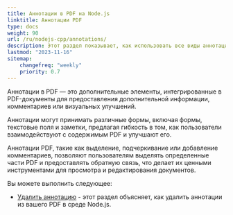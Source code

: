 ```yaml
---
title: Аннотации в PDF на Node.js
linktitle: Аннотации PDF
type: docs
weight: 90
url: /ru/nodejs-cpp/annotations/
description: Этот раздел показывает, как использовать все виды аннотаций в вашем PDF-файле с помощью Aspose.PDF для Node.js через C++.
lastmod: "2023-11-16"
sitemap:
    changefreq: "weekly"
    priority: 0.7
---
```


Аннотации в PDF — это дополнительные элементы, интегрированные в PDF-документы для предоставления дополнительной информации, комментариев или визуальных улучшений.

Аннотации могут принимать различные формы, включая формы, текстовые поля и заметки, предлагая гибкость в том, как пользователи взаимодействуют с содержимым PDF и улучшают его.

Аннотации PDF, такие как выделение, подчеркивание или добавление комментариев, позволяют пользователям выделять определенные части PDF и предоставлять обратную связь, что делает их ценными инструментами для просмотра и редактирования документов.

Вы можете выполнить следующее:

- [Удалить аннотацию](/pdf/ru/nodejs-cpp/delete-annotation/) - этот раздел объясняет, как удалить аннотации из вашего PDF в среде Node.js.